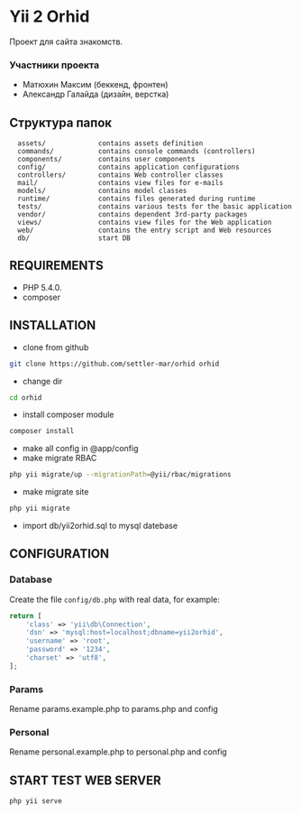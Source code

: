 Yii 2 Orhid
============================

Проект для сайта знакомств.

### Участники проекта

- Матюхин Максим (беккенд, фронтен)
- Александр Галайда (дизайн, верстка)

Структура папок
-------------------

      assets/             contains assets definition
      commands/           contains console commands (controllers)
      components/         contains user components
      config/             contains application configurations
      controllers/        contains Web controller classes
      mail/               contains view files for e-mails
      models/             contains model classes
      runtime/            contains files generated during runtime
      tests/              contains various tests for the basic application
      vendor/             contains dependent 3rd-party packages
      views/              contains view files for the Web application
      web/                contains the entry script and Web resources
      db/                 start DB



REQUIREMENTS
------------

- PHP 5.4.0.
- composer


INSTALLATION
------------

- clone from github
```sh 
git clone https://github.com/settler-mar/orhid orhid
```
- change dir
```sh
cd orhid
```
- install composer module
```sh
composer install
```
- make all config in @app/config
- make migrate RBAC
```sh
php yii migrate/up --migrationPath=@yii/rbac/migrations
```
- make migrate site
```sh
php yii migrate
```
- import db/yii2orhid.sql to mysql datebase

CONFIGURATION
-------------

### Database

Create the file `config/db.php` with real data, for example:

```php
return [
    'class' => 'yii\db\Connection',
    'dsn' => 'mysql:host=localhost;dbname=yii2orhid',
    'username' => 'root',
    'password' => '1234',
    'charset' => 'utf8',
];
```

### Params

Rename params.example.php to params.php and config

### Personal

Rename personal.example.php to personal.php and config

START TEST WEB SERVER
-------------

```sh
php yii serve
```